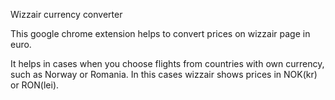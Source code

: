 Wizzair currency converter

This google chrome extension helps to convert prices on wizzair page in euro.  

It helps in cases when you choose flights from countries with own currency, 
such as Norway or Romania.
In this cases wizzair shows prices in NOK(kr) or RON(lei).